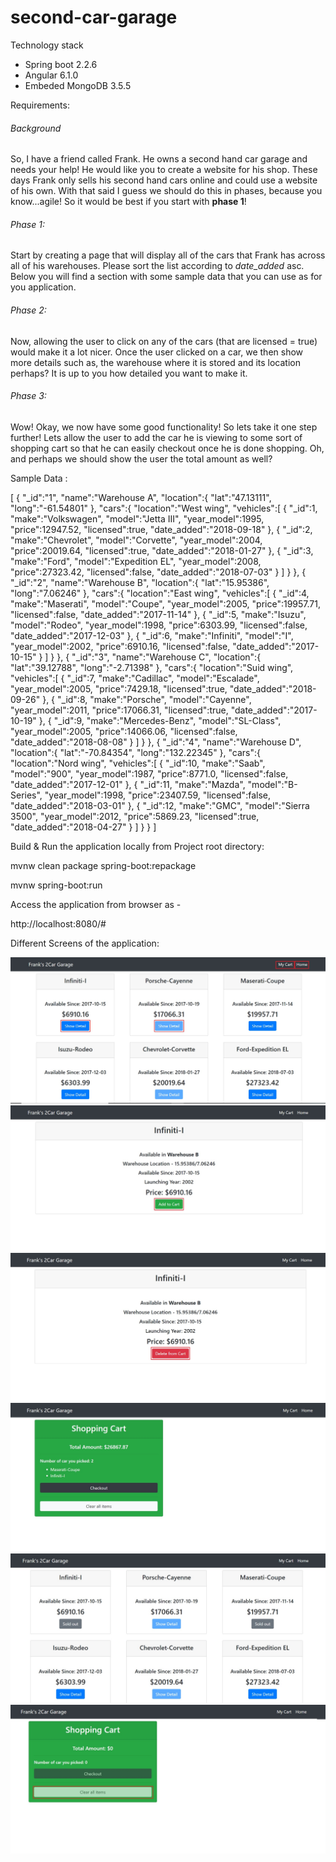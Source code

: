 # second-car-garage

Technology stack
 - Spring boot 2.2.6
 - Angular 6.1.0
 - Embeded MongoDB 3.5.5
 
Requirements:
 
###### Background
So, I have a friend called Frank. He owns a second hand car garage and needs your help!
He would like you to create a website for his shop. These days Frank only sells his second hand cars online and could use a website of his own. With that said I guess we should do this in phases, because you know...agile! So it would be best if you start with **phase 1**!

 
###### Phase 1:
Start by creating a page that will display all of the cars that Frank has across all of his warehouses. Please sort the list according to _date_added_ asc. Below you will find a section with some sample data that you can use as for you application.
###### Phase 2:
Now, allowing the user to click on any of the cars (that are licensed = true) would make it a lot nicer. Once the user clicked on a car, we then show more details such as, the warehouse where it is stored and its location perhaps? It is up to you how detailed you want to make it.
###### Phase 3:
Wow! Okay, we now have some good functionality! So lets take it one step further! Lets allow the user to add the car he is viewing to some sort of shopping cart so that he can easily checkout once he is done shopping. Oh, and perhaps we should show the user the total amount as well?

Sample Data :

[
   {
      "_id":"1",
      "name":"Warehouse A",
      "location":{
         "lat":"47.13111",
         "long":"-61.54801"
      },
      "cars":{
         "location":"West wing",
         "vehicles":[
            {
               "_id":1,
               "make":"Volkswagen",
               "model":"Jetta III",
               "year_model":1995,
               "price":12947.52,
               "licensed":true,
               "date_added":"2018-09-18"
            },
            {
               "_id":2,
               "make":"Chevrolet",
               "model":"Corvette",
               "year_model":2004,
               "price":20019.64,
               "licensed":true,
               "date_added":"2018-01-27"
            },
            {
               "_id":3,
               "make":"Ford",
               "model":"Expedition EL",
               "year_model":2008,
               "price":27323.42,
               "licensed":false,
               "date_added":"2018-07-03"
            }
         ]
      }
   },
   {
      "_id":"2",
      "name":"Warehouse B",
      "location":{
         "lat":"15.95386",
         "long":"7.06246"
      },
      "cars":{
         "location":"East wing",
         "vehicles":[
            {
               "_id":4,
               "make":"Maserati",
               "model":"Coupe",
               "year_model":2005,
               "price":19957.71,
               "licensed":false,
               "date_added":"2017-11-14"
            },
            {
               "_id":5,
               "make":"Isuzu",
               "model":"Rodeo",
               "year_model":1998,
               "price":6303.99,
               "licensed":false,
               "date_added":"2017-12-03"
            },
            {
               "_id":6,
               "make":"Infiniti",
               "model":"I",
               "year_model":2002,
               "price":6910.16,
               "licensed":false,
               "date_added":"2017-10-15"
            }
         ]
      }
   },
   {
      "_id":"3",
      "name":"Warehouse C",
      "location":{
         "lat":"39.12788",
         "long":"-2.71398"
      },
      "cars":{
         "location":"Suid wing",
         "vehicles":[
            {
               "_id":7,
               "make":"Cadillac",
               "model":"Escalade",
               "year_model":2005,
               "price":7429.18,
               "licensed":true,
               "date_added":"2018-09-26"
            },
            {
               "_id":8,
               "make":"Porsche",
               "model":"Cayenne",
               "year_model":2011,
               "price":17066.31,
               "licensed":true,
               "date_added":"2017-10-19"
            },
            {
               "_id":9,
               "make":"Mercedes-Benz",
               "model":"SL-Class",
               "year_model":2005,
               "price":14066.06,
               "licensed":false,
               "date_added":"2018-08-08"
            }
         ]
      }
   },
   {
      "_id":"4",
      "name":"Warehouse D",
      "location":{
         "lat":"-70.84354",
         "long":"132.22345"
      },
      "cars":{
         "location":"Nord wing",
         "vehicles":[
            {
               "_id":10,
               "make":"Saab",
               "model":"900",
               "year_model":1987,
               "price":8771.0,
               "licensed":false,
               "date_added":"2017-12-01"
            },
            {
               "_id":11,
               "make":"Mazda",
               "model":"B-Series",
               "year_model":1998,
               "price":23407.59,
               "licensed":false,
               "date_added":"2018-03-01"
            },
            {
               "_id":12,
               "make":"GMC",
               "model":"Sierra 3500",
               "year_model":2012,
               "price":5869.23,
               "licensed":true,
               "date_added":"2018-04-27"
            }
         ]
      }
   }
]
 
 
Build & Run the application locally from Project root directory: 
 
mvnw clean package spring-boot:repackage
 
mvnw spring-boot:run

Access the application from browser as -

http://localhost:8080/#


Different Screens of the application:

![Home_page](/src/main/resources/images/01_Home_page.jpg?raw=true "Landing page")
![Car_detail_add_page](/src/main/resources/images/02_Car_detail_add_page.jpg?raw=true "Add to cart page")
![Car_detail_delete_page](/src/main/resources/images/03_Car_detail_delete_page.jpg?raw=true "Remove from cart page")
![Cart_with_added_items](/src/main/resources/images/04_Cart_with_added_items.jpg?raw=true "Cart items page")
![Home_with_added_items_page](/src/main/resources/images/05_Home_with_added_items_page.jpg?raw=true "Home with added cart items page")
![Cart_with_cleared_items](/src/main/resources/images/06_Cart_with_cleared_items.jpg?raw=true "Cleared cart items page")  
